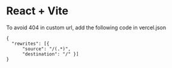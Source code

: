 # React + Vite

To avoid 404 in custom url, add the following code in vercel.json

```
{
  "rewrites": [{ 
      "source": "/(.*)",
      "destination": "/" }]
}
```